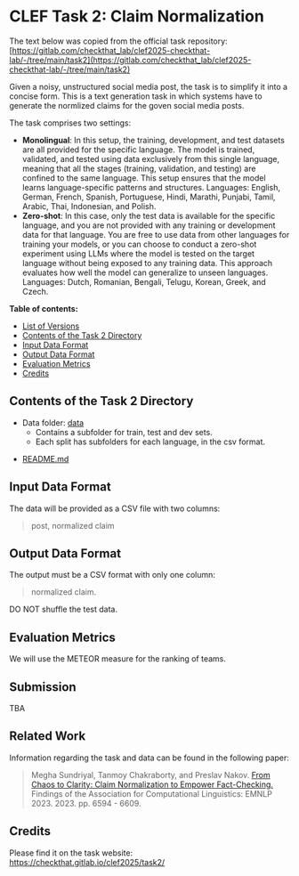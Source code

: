 # CLEF Task 2: Claim Normalization

The text below was copied from the official task repository: [https://gitlab.com/checkthat_lab/clef2025-checkthat-lab/-/tree/main/task2](https://gitlab.com/checkthat_lab/clef2025-checkthat-lab/-/tree/main/task2)

Given a noisy, unstructured social media post, the task is to simplify it into a concise form.
This is a text generation task in which systems have to generate the normlized claims for the goven social media posts.

The task comprises two settings:

- **Monolingual**: In this setup, the training, development, and test datasets are all provided for the specific language. The model is trained, validated, and tested using data exclusively from this single language, meaning that all the stages (training, validation, and testing) are confined to the same language. This setup ensures that the model learns language-specific patterns and structures. Languages: English, German, French, Spanish, Portuguese, Hindi, Marathi, Punjabi, Tamil, Arabic, Thai, Indonesian, and Polish.
- **Zero-shot**: In this case, only the test data is available for the specific language, and you are not provided with any training or development data for that language. You are free to use data from other languages for training your models, or you can choose to conduct a zero-shot experiment using LLMs where the model is tested on the target language without being exposed to any training data. This approach evaluates how well the model can generalize to unseen languages. Languages: Dutch, Romanian, Bengali, Telugu, Korean, Greek, and Czech.

__Table of contents:__

<!-- - [Evaluation Results](#evaluation-results) -->

- [List of Versions](#list-of-versions)
- [Contents of the Task 2 Directory](#contents-of-the-repository)
- [Input Data Format](#input-data-format)
- [Output Data Format](#output-data-format)
- [Evaluation Metrics](#evaluation-metrics)
- [Credits](#credits)

<!-- ## Evaluation Results


## List of Versions
- [20/01/2025] Data released.

<!-- * **subtask-2A-english**
  - [03/05/2023] (unlabeled) test data are released.
  - [21/02/2023] previously released training data contained also validation data, they are now split in two separate files.
  - [30/01/2023] training data are released.
* **subtask-2A-arabic**
  - [03/05/2023] (unlabeled) test data are released.
  - [10/03/2023] training and validation data are released.
* **subtask-2A-dutch**
  - [03/05/2023] (unlabeled) test data are released.
  - [16/03/2023] training and validation data are released.
* **subtask-2A-german**
  - [03/05/2023] (unlabeled) test data are released.
  - [02/03/2023] training and validation data are released.
* **subtask-2A-italian**
  - [03/05/2023] (unlabeled) test data are released.
  - [21/02/2023] validation data are released.
  - [30/01/2023] training data are released.
* **subtask-2A-turkish**
  - [03/05/2023] (unlabeled) test data are released.
  - [02/03/2023] training and validation data are released.
* **subtask-2A-multilingual**
  - [03/05/2023] (unlabeled) test data are released.
  - [23/03/2023] training and validation data are released. -->

## Contents of the Task 2 Directory

- Data folder: [data](./data)
  - Contains a subfolder for  train, test and dev sets.
  - Each split has subfolders for each language, in the csv format.

<!-- - Main folder: [baseline](./baseline)<br/>
  - Contains a single file, baseline.py, used to train a baseline and provide predictions.
- Main folder: [scorer](./scorer)<br/>
  - Contains a single file, evaluate.py, that checks the format of a submission and evaluate the various metrics. -->

- [README.md](./README.md)

## Input Data Format

The data will be provided as a CSV file with two columns:

> post, <TAB> normalized claim

## Output Data Format

The output must be a CSV format with only one column:

> normalized claim.

DO NOT shuffle the test data.

## Evaluation Metrics

We will use the METEOR measure for the ranking of teams.

<!--
There is a limit of 5 runs (total and not per day), and only one person from a team is allowed to submit runs.

Submission Link: Coming Soon

Evaluation File task3/evaluation/CLEF_-_CheckThat__Task3ab_-_Evaluation.txt -->

<!-- ## Scorers

To evaluate the output of your model which should be in the output format required, please run the script below:

> python evaluate.py -g dev_truth.tsv -p dev_predicted.tsv

where dev_predicted.tsv is the output of your model on the dev set, and dev_truth.tsv is the golden label file provided by us.

The file can be used also to validate the format of the submission, simply use the provided test file as gold data.
The evaluation will not be performed, but the format of your input will be checked.


## Baselines

The script to train the baseline is provided in the related directory.
The script can be run as follow:

> python baseline.py -trp train_data.tsv -ttp dev_data.tsv

where train_data.tsv is the file to be used for training and dev_data.tsv is the file on which doing the prediction.

The baseline is a logistic regressor trained on a Sentence-BERT multilingual representation of the data.

<!-- ### Task 3: Multi-Class Fake News Detection of News Articles

For this task, we have created a baseline system. The baseline system can be found at https://zenodo.org/record/6362498
 -->

## Submission

TBA

## Related Work

Information regarding the task and data can be found in the following paper:

> Megha Sundriyal, Tanmoy Chakraborty, and Preslav Nakov. [From Chaos to Clarity: Claim Normalization to Empower Fact-Checking.](https://aclanthology.org/2023.findings-emnlp.439/) Findings of the Association for Computational Linguistics: EMNLP 2023. 2023. pp. 6594 - 6609.

## Credits

Please find it on the task website: https://checkthat.gitlab.io/clef2025/task2/
